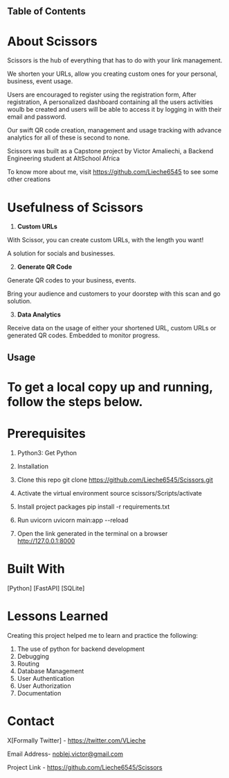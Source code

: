 

## Table of Contents

# About Scissors

Scissors is the hub of everything that has to do with your link management. 

We shorten your URLs, allow you creating custom ones for your personal, business, event usage. 

Users are encouraged to register using the registration form, After registration, A personalized dashboard containing all the users activities woulb be created and users will be able to access it by logging in with their email and password.

Our swift QR code creation, management and usage tracking with advance analytics for all of these is second to none.

Scissors was built as a Capstone project by Victor Amaliechi, a Backend Engineering student at AltSchool Africa

To know more about me, visit <https://github.com/Lieche6545> to see some other creations


# Usefulness of Scissors

1. **Custom URLs**

With Scissor, you can create custom URLs, with the length you want! 

A solution for socials and businesses.

2. **Generate QR Code**

Generate QR codes to your business, events. 

Bring your audience and customers to your doorstep with this scan and go solution.

3. **Data Analytics**

Receive data on the usage of either your shortened URL, custom URLs or generated QR codes. Embedded to monitor progress.

## Usage
# To get a local copy up and running, follow the steps below.

# Prerequisites
1. Python3: Get Python

2. Installation
3. Clone this repo
    git clone <https://github.com/Lieche6545/Scissors.git>
4. Activate the virtual environment
    source scissors/Scripts/activate
5. Install project packages
    pip install -r requirements.txt
6. Run uvicorn
    uvicorn main:app --reload
7. Open the link generated in the terminal on a browser
    http://127.0.0.1:8000


# Built With

[Python]
[FastAPI]
[SQLite]

# Lessons Learned

Creating this project helped me to learn and practice the following:

1. The use of python for backend development
2. Debugging
3. Routing
4. Database Management
5. User Authentication
6. User Authorization
7. Documentation

# Contact

X[Formally Twitter] - https://twitter.com/VLieche

Email Address- noblej.victor@gmail.com

Project Link - https://github.com/Lieche6545/Scissors 
